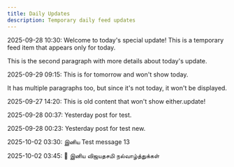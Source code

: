 ```yaml
---
title: Daily Updates
description: Temporary daily feed updates
---
```


2025-09-28 10:30: Welcome to today's special update! This is a temporary feed item that appears only for today.

This is the second paragraph with more details about today's update.

2025-09-29 09:15: This is for tomorrow and won't show today.

It has multiple paragraphs too, but since it's not today, it won't be displayed.

2025-09-27 14:20: This is old content that won't show either.update!

2025-09-28 00:37: Yesterday post for test.

2025-09-28 00:23: Yesterday post for test new.

2025-10-02 03:30: இனிய Test message 13

2025-10-02 03:45: 🎊 இனிய விஜயதசமி நல்வாழ்த்துக்கள்
